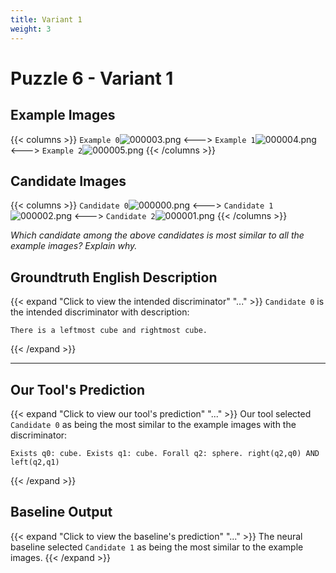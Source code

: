 ```yaml
---
title: Variant 1
weight: 3
---
```


# Puzzle 6 - Variant 1

## Example Images
{{< columns >}}
`Example 0`![000003.png](/clevr-variants/circle-at-ends/fovariant-1/render/images/CLEVR_val_000003.png)
<--->
`Example 1`![000004.png](/clevr-variants/circle-at-ends/fovariant-1/render/images/CLEVR_val_000004.png)
<--->
`Example 2`![000005.png](/clevr-variants/circle-at-ends/fovariant-1/render/images/CLEVR_val_000005.png)
{{< /columns >}}

## Candidate Images
{{< columns >}}
`Candidate 0`![000000.png](/clevr-variants/circle-at-ends/fovariant-1/render/images/CLEVR_val_000000.png)
<--->
`Candidate 1`![000002.png](/clevr-variants/circle-at-ends/fovariant-1/render/images/CLEVR_val_000002.png)
<--->
`Candidate 2`![000001.png](/clevr-variants/circle-at-ends/fovariant-1/render/images/CLEVR_val_000001.png)
{{< /columns >}}

*Which candidate among the above candidates is most similar to all the example images? Explain why.*

## Groundtruth English Description

{{< expand "Click to view the intended discriminator" "..." >}}
`Candidate 0` is the intended discriminator with description:
```plaintext 
There is a leftmost cube and rightmost cube.
```
{{< /expand >}}

---



## Our Tool's Prediction

{{< expand "Click to view our tool's prediction" "..." >}}
Our tool selected `Candidate 0` as being the most similar to the example images with the discriminator:
```plaintext
Exists q0: cube. Exists q1: cube. Forall q2: sphere. right(q2,q0) AND left(q2,q1)
```
{{< /expand >}}



## Baseline Output

{{< expand "Click to view the baseline's prediction" "..." >}}
The neural baseline selected `Candidate 1` as being the most similar to the example images.
{{< /expand >}}

